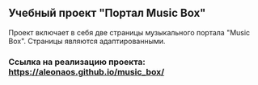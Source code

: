 ## Учебный проект "Портал Music Box"

Проект включает в себя две страницы музыкального портала "Music Box". Страницы являются адаптированными.

### Ссылка на реализацию проекта:  https://aleonaos.github.io/music_box/
